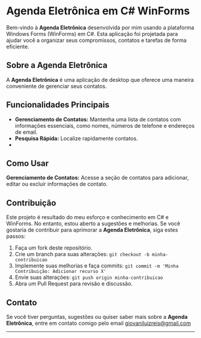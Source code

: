 # Agenda Eletrônica em C# WinForms

Bem-vindo à **Agenda Eletrônica** desenvolvida por mim usando a plataforma Windows Forms (WinForms) em C#. Esta aplicação foi projetada para ajudar você a organizar seus compromissos, contatos e tarefas de forma eficiente.

## Sobre a Agenda Eletrônica

A **Agenda Eletrônica** é uma aplicação de desktop que oferece uma maneira conveniente de gerenciar seus contatos.

## Funcionalidades Principais

- **Gerenciamento de Contatos:** Mantenha uma lista de contatos com informações essenciais, como nomes, números de telefone e endereços de email.
- **Pesquisa Rápida:** Localize rapidamente contatos.
- 
## Como Usar

**Gerenciamento de Contatos:** Acesse a seção de contatos para adicionar, editar ou excluir informações de contato.

## Contribuição

Este projeto é resultado do meu esforço e conhecimento em C# e WinForms. No entanto, estou aberto a sugestões e melhorias. Se você gostaria de contribuir para aprimorar a **Agenda Eletrônica**, siga estes passos:

1. Faça um fork deste repositório.
2. Crie um branch para suas alterações: `git checkout -b minha-contribuicao`
3. Implemente suas melhorias e faça commits: `git commit -m 'Minha Contribuição: Adicionar recurso X'`
4. Envie suas alterações: `git push origin minha-contribuicao`
5. Abra um Pull Request para revisão e discussão.

## Contato

Se você tiver perguntas, sugestões ou quiser saber mais sobre a **Agenda Eletrônica**, entre em contato comigo pelo email giovaniluizreis@gmail.com

---
